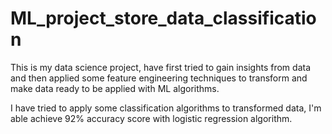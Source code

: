 # ML_project_store_data_classification

This is my  data science project,  have first tried to gain insights from
data and then applied some feature engineering techniques to transform and make data ready to be applied with ML algorithms.

I have tried to apply some classification algorithms to transformed data, I'm able achieve 92% accuracy score with logistic regression algorithm.
